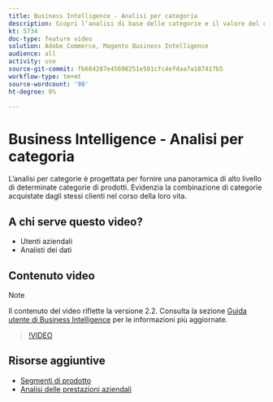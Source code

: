 ```yaml
---
title: Business Intelligence - Analisi per categoria
description: Scopri l’analisi di base delle categorie e il valore del ciclo di vita del cliente.
kt: 5734
doc-type: feature video
solution: Adobe Commerce, Magento Business Intelligence
audience: all
activity: use
source-git-commit: fb684287e45698251e501cfc4efdaa7a187417b5
workflow-type: tm+mt
source-wordcount: '98'
ht-degree: 0%

---
```



# Business Intelligence - Analisi per categoria

L’analisi per categorie è progettata per fornire una panoramica di alto livello di determinate categorie di prodotti. Evidenzia la combinazione di categorie acquistate dagli stessi clienti nel corso della loro vita.

## A chi serve questo video?

- Utenti aziendali
- Analisti dei dati

## Contenuto video

>[!NOTE]
>
>Il contenuto del video riflette la versione 2.2. Consulta la sezione [Guida utente di Business Intelligence](https://docs.magento.com/mbi/) per le informazioni più aggiornate.

>[!VIDEO](https://video.tv.adobe.com/v/37904/?quality=12&learn=on)

## Risorse aggiuntive

- [Segmenti di prodotto](https://docs.magento.com/mbi/best-practices/segment-filter.html#product-segments)
- [Analisi delle prestazioni aziendali](https://docs.magento.com/mbi/data-analyst/analysis/bus-perf-analysis.html)
